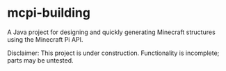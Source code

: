 # mcpi-building
A Java project for designing and quickly generating Minecraft structures using the Minecraft Pi API.

Disclaimer: This project is under construction. Functionality is incomplete; parts may be untested.
